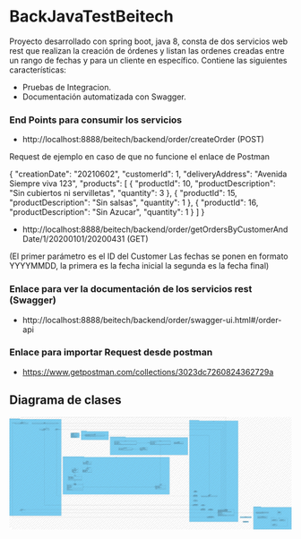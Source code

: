 # BackJavaTestBeitech

Proyecto desarrollado con spring boot, java 8, consta de dos servicios web rest que realizan la creación de órdenes y listan las ordenes creadas entre un rango de fechas y para un cliente en específico. Contiene las siguientes características: 
- Pruebas de Integracion.
- Documentación automatizada con Swagger.

### End Points para consumir los servicios

- http://localhost:8888/beitech/backend/order/createOrder (POST)

Request de ejemplo en caso de que no funcione el enlace de Postman 

{ 
    "creationDate": "20210602", 
    "customerId": 1, 
    "deliveryAddress": "Avenida Siempre viva 123", 
    "products": [ 
        { 
            "productId": 10, 
            "productDescription": "Sin cubiertos ni servilletas", 
            "quantity": 3 
        }, 
        { 
            "productId": 15, 
            "productDescription": "Sin salsas", 
            "quantity": 1 
        }, 
        { 
            "productId": 16, 
            "productDescription": "Sin Azucar", 
            "quantity": 1 
        } 
    ] 
}

- http://localhost:8888/beitech/backend/order/getOrdersByCustomerAndDate/1/20200101/20200431 (GET)

(El primer parámetro es el ID del Customer Las fechas se ponen en formato YYYYMMDD, la primera es la 	fecha inicial la segunda es la fecha final) 



### Enlace para ver la documentación de los servicios rest (Swagger)

- http://localhost:8888/beitech/backend/order/swagger-ui.html#/order-api

### Enlace para importar Request desde postman
- https://www.getpostman.com/collections/3023dc7260824362729a

## Diagrama de clases

![alt text](https://github.com/tomdeveloper1991/BackJavaTestBeitech/blob/d02e391cf0c3c68d15ccdf6f4ed897ed07d0ca6c/ClassDiagram.jpg?raw=true)
